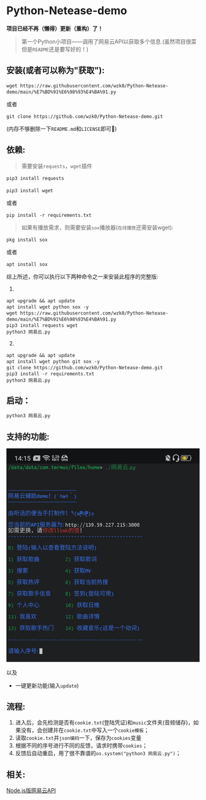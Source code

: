 # Python-Netease-demo

**项目已经不再（懒得）更新（重构）了！**

> 第一个Python小项目——调用了网易云API以获取多个信息.(虽然项目很菜但是`README`还是要写好的！)

## 安装(或者可以称为"获取"):

```
wget https://raw.githubusercontent.com/wzk0/Python-Netease-demo/main/%E7%BD%91%E6%98%93%E4%BA%91.py
```

或者

```
git clone https://github.com/wzk0/Python-Netease-demo.git
```

(内存不够删除一下`README.md`和`LICENSE`即可🌚)

## 依赖:

> 需要安装`requests`，`wget`插件

```
pip3 install requests

pip3 install wget
```

或者

```
pip install -r requirements.txt
```

> 如果有播放需求，则需要安装`sox`播放器(`在线播放`还需安装wget):

```
pkg install sox
```

或者

```
apt install sox
```

综上所述，你可以执行以下两种命令之一来安装此程序的完整版:

1. 

```
apt upgrade && apt update
apt install wget python sox -y
wget https://raw.githubusercontent.com/wzk0/Python-Netease-demo/main/%E7%BD%91%E6%98%93%E4%BA%91.py
pip3 install requests wget
python3 网易云.py
```

2. 

```
apt upgrade && apt update
apt install wget python git sox -y
git clone https://github.com/wzk0/Python-Netease-demo.git
pip3 install -r requirements.txt
python3 网易云.py
```

## 启动：


```python
python3 网易云.py
```

## 支持的功能:

![如图所示](https://raw.githubusercontent.com/wzk0/photo/main/Screenshot_2021-12-11-14-16-05-44.jpg)

以及

* 一键更新功能(输入`update`)

## 流程:

1. 进入后，会先检测是否有`cookie.txt`(登陆凭证)和`music`文件夹(音频储存)，如果没有，会创建并在`cookie.txt`中写入一个`cookie模板`；
2. 读取`cookie.txt`并`json编码`一下，保存为`cookies`变量
3. 根据不同的序号进行不同的反馈，请求时携带`cookies`；
4. 反馈后自动重启，用了很不靠谱的`os.system("python3 网易云.py")`；

## 相关:

[Node.js版网易云API](https://github.com/Binaryify/NeteaseCloudMusicApi)
